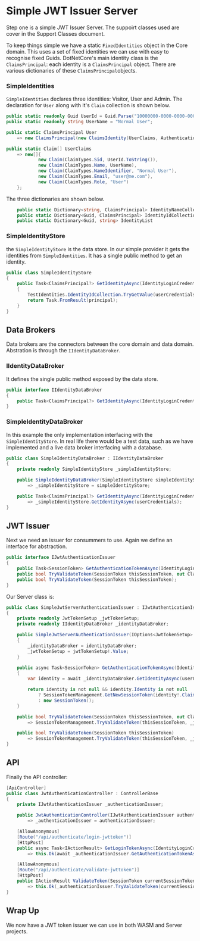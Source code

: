 # Simple JWT Issuer Server

Step one is a simple JWT Issuer Server.  The suppoirt classes used are cover in the Support Classes document.

To keep things simple we have a static `FixedIdentities` object in the Core domain. This uses a set of fixed identities we can use with easy to recognise fixed Guids.  DotNetCore's main identity class is the `ClaimsPrincipal`: each identity is a `ClaimsPrincipal` object.  There are various dictionaries of these `ClaimsPrincipal`objects. 
 
### SimpleIdentities

`SimpleIdentities` declares three identities: Visitor, User and Admin.  The declaration for `User` along with it's `Claim` collection is shown below.  

```csharp
public static readonly Guid UserId = Guid.Parse("10000000-0000-0000-0000-000000000002");
public static readonly string UserName = "Normal User";

public static ClaimsPrincipal User
    => new ClaimsPrincipal(new ClaimsIdentity(UserClaims, AuthenticationType));

public static Claim[] UserClaims
    => new[]{
            new Claim(ClaimTypes.Sid, UserId.ToString()),
            new Claim(ClaimTypes.Name, UserName),
            new Claim(ClaimTypes.NameIdentifier, "Normal User"),
            new Claim(ClaimTypes.Email, "user@me.com"),
            new Claim(ClaimTypes.Role, "User")
    };
```
The three dictionaries are shown below.

```csharp
    public static Dictionary<string, ClaimsPrincipal> IdentityNameCollection
    public static Dictionary<Guid, ClaimsPrincipal> IdentityIdCollection
    public static Dictionary<Guid, string> IdentityList
```

### SimpleIdentityStore

the `SimpleIdentityStore` is the data store.  In our simple provider it gets the identities from `SimpleIdentities`.  It has a single public method to get an identity.

```csharp
public class SimpleIdentityStore
{
    public Task<ClaimsPrincipal?> GetIdentityAsync(IdentityLoginCredentials userCredentials)
    {
        TestIdentities.IdentityIdCollection.TryGetValue(userCredentials.Id, out ClaimsPrincipal? principal);
        return Task.FromResult(principal);
    }
}
```

## Data Brokers

Data brokers are the connectors between the core domain and data domain.  Abstration is through the `IIdentityDataBroker`. 

### IIdentityDataBroker

It defines the single public method exposed by the data store.

```csharp
public interface IIdentityDataBroker
{
    public Task<ClaimsPrincipal?> GetIdentityAsync(IdentityLoginCredentials userCredentials);
}
```

### SimpleIdentityDataBroker

In this example the only implementation interfacing with the `SimpleIdentityStore`.  In real life there would be a test data, such as we have implemented and a live data broker interfacing with a database.

```csharp
public class SimpleIdentityDataBroker : IIdentityDataBroker
{
    private readonly SimpleIdentityStore _simpleIdentityStore;

    public SimpleIdentityDataBroker(SimpleIdentityStore simpleIdentityStore)
        => _simpleIdentityStore = simpleIdentityStore;

    public Task<ClaimsPrincipal?> GetIdentityAsync(IdentityLoginCredentials userCredentials)
        => _simpleIdentityStore.GetIdentityAsync(userCredentials);
}
```

## JWT Issuer

Next we need an issuer for consummers to use.  Again we define an interface for abstraction.  

```csharp
public interface IJwtAuthenticationIssuer
{
    public Task<SessionToken> GetAuthenticationTokenAsync(IdentityLoginCredentials userCredentials);
    public bool TryValidateToken(SessionToken thisSessionToken, out ClaimsPrincipal claimsPrincipal);
    public bool TryValidateToken(SessionToken thisSessionToken);
}
```

Our Server class is:

```csharp
public class SimpleJwtServerAuthenticationIssuer : IJwtAuthenticationIssuer
{
    private readonly JwtTokenSetup _jwtTokenSetup;
    private readonly IIdentityDataBroker _identityDataBroker;

    public SimpleJwtServerAuthenticationIssuer(IOptions<JwtTokenSetup> jwtTokenSetup, IIdentityDataBroker identityDataBroker)
    {
        _identityDataBroker = identityDataBroker;
        _jwtTokenSetup = jwtTokenSetup!.Value;
    }

    public async Task<SessionToken> GetAuthenticationTokenAsync(IdentityLoginCredentials userCredentials)
    {
        var identity = await _identityDataBroker.GetIdentityAsync(userCredentials);

        return identity is not null && identity.Identity is not null
            ? SessionTokenManagement.GetNewSessionToken(identity!.Claims.ToArray(), _jwtTokenSetup)
            : new SessionToken();
    }

    public bool TryValidateToken(SessionToken thisSessionToken, out ClaimsPrincipal claimsPrincipal)
        => SessionTokenManagement.TryValidateToken(thisSessionToken, _jwtTokenSetup, out claimsPrincipal);

    public bool TryValidateToken(SessionToken thisSessionToken)
        => SessionTokenManagement.TryValidateToken(thisSessionToken, _jwtTokenSetup, out ClaimsPrincipal claimsPrincipal);
}
```

## API

Finally the API controller:

```csharp
[ApiController]
public class JwtAuthenticationController : ControllerBase
{
    private IJwtAuthenticationIssuer _authenticationIssuer;

    public JwtAuthenticationController(IJwtAuthenticationIssuer authenticationIssuer)
        => _authenticationIssuer = authenticationIssuer;

    [AllowAnonymous]
    [Route("/api/authenticate/login-jwttoken")]
    [HttpPost]
    public async Task<IActionResult> GetLoginTokenAsync(IdentityLoginCredentials credentials)
        => this.Ok(await _authenticationIssuer.GetAuthenticationTokenAsync(credentials));

    [AllowAnonymous]
    [Route("/api/authenticate/validate-jwttoken")]
    [HttpPost]
    public IActionResult ValidateToken(SessionToken currentSessionToken)
        => this.Ok(_authenticationIssuer.TryValidateToken(currentSessionToken));
}
```

## Wrap Up

We now have a JWT token issuer we can use in both WASM and Server projects.